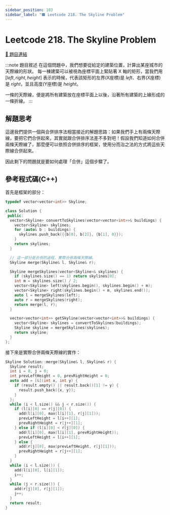 ```yaml
---
sidebar_position: 103
sidebar_label: "🟧 Leetcode 218. The Skyline Problem"
---
```


# Leetcode 218. The Skyline Problem


[🔗 題目連結](https://leetcode.com/problems/the-skyline-problem/)

:::note 題目敘述
在這個問題中，我們想要從給定的建築位置，計算出某座城市的天際線的形狀。
每一棟建築可以被視為座標平面上緊貼著 X 軸的矩形，當我們用 $[\mathit{left}, \mathit{right}, \mathit{height}]$ 表示的時候，代表該矩形的左界(X座標)是 $\mathit{left}$、右界(X座標)是 $\mathit{right}$，並且高度(Y座標)是 $\mathit{height}$。

一條的天際線，便是將所有建築放在座標平面上以後，沿著所有建築的上緣形成的一條折線。
:::

## 解題思考

這邊我們提供一個與合併排序法相當接近的解題思路：如果我們手上有兩條天際線，要把它們合併起來，其實就跟合併排序法差不多對吧！假設我們知道如何合併兩條天際線了，那麼便可以依照合併排序的框架，使用分而治之法的方式將這些天際線合併起來。

因此剩下的問題就是要如何處理「合併」這個步驟了。

## 參考程式碼(C++)

首先是框架的部分：

```cpp
typedef vector<vector<int>> Skyline;

class Solution {
 public:
  vector<Skyline> convertToSkylines(vector<vector<int>>& buildings) {
    vector<Skyline> skylines;
    for (auto& b : buildings) {
      skylines.push_back({{b[0], b[2]}, {b[1], 0}});
    }
    return skylines;
  }

  // 這一部分是合併的過程，實際合併兩條天際線。
  Skyline merge(Skyline& l, Skyline& r);

  Skyline mergeSkylines(vector<Skyline>& skylines) {
    if (skylines.size() == 1) return skylines[0];
    int m = skylines.size() / 2;
    vector<Skyline> left(skylines.begin(), skylines.begin() + m);
    vector<Skyline> right(skylines.begin() + m, skylines.end());
    auto l = mergeSkylines(left);
    auto r = mergeSkylines(right);
    return merge(l, r);
  }

  vector<vector<int>> getSkyline(vector<vector<int>>& buildings) {
    vector<Skyline> skylines = convertToSkylines(buildings);
    Skyline skyline = mergeSkylines(skylines);
    return skyline;
  }
};
```

接下來是實際合併兩條天際線的實作：

```cpp
Skyline Solution::merge(Skyline& l, Skyline& r) {
  Skyline result;
  int i = 0, j = 0;
  int prevLeftHeight = 0, prevRightHeight = 0;
  auto add = [&](int x, int y) {
    if (result.empty() || result.back()[1] != y) {
      result.push_back({x, y});
    }
  };
  while (i < l.size() && j < r.size()) {
    if (l[i][0] == r[j][0]) {
      add(l[i][0], max(l[i][1], r[j][1]));
      prevLeftHeight = l[i++][1];
      prevRightHeight = r[j++][1];
    } else if (l[i][0] < r[j][0]) {
      add(l[i][0], max(l[i][1], prevRightHeight));
      prevLeftHeight = l[i++][1];
    } else {
      add(r[j][0], max(prevLeftHeight, r[j][1]));
      prevRightHeight = r[j++][1];
    }
  }
  while (i < l.size()) {
    add(l[i][0], l[i][1]);
    i++;
  }
  while (j < r.size()) {
    add(r[j][0], r[j][1]);
    j++;
  }
  return result;
}
```